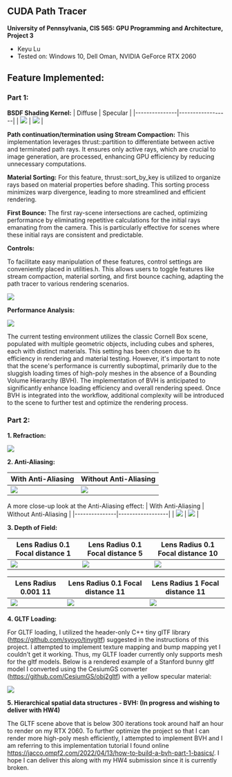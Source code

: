 ## CUDA Path Tracer

**University of Pennsylvania, CIS 565: GPU Programming and Architecture, Project 3**

* Keyu Lu
* Tested on: Windows 10, Dell Oman, NVIDIA GeForce RTX 2060

## Feature Implemented:

### Part 1:

**BSDF Shading Kernel:** 
| Diffuse | Specular | 
|---------------|------------------|
| ![](https://github.com/uluyek/Project3-CUDA-Path-Tracer/blob/main/img/BRDF%20Diffuse%20Demo.jpg) | ![](https://github.com/uluyek/Project3-CUDA-Path-Tracer/blob/main/img/Perfectly%20specular-reflective%20Demo.jpg) |

**Path continuation/termination using Stream Compaction:**
This implementation leverages thrust::partition to differentiate between active and terminated path rays. It ensures only active rays, which are crucial to image generation, are processed, enhancing GPU efficiency by reducing unnecessary computations.

**Material Sorting:**
For this feature, thrust::sort_by_key is utilized to organize rays based on material properties before shading. This sorting process minimizes warp divergence, leading to more streamlined and efficient rendering.

**First Bounce:**
The first ray-scene intersections are cached, optimizing performance by eliminating repetitive calculations for the initial rays emanating from the camera. This is particularly effective for scenes where these initial rays are consistent and predictable.

**Controls:**

To facilitate easy manipulation of these features, control settings are conveniently placed in utilities.h. This allows users to toggle features like stream compaction, material sorting, and first bounce caching, adapting the path tracer to various rendering scenarios.

![](https://github.com/uluyek/Project3-CUDA-Path-Tracer/blob/main/img/controls2.jpg)

**Performance Analysis:**

![](https://github.com/uluyek/Project3-CUDA-Path-Tracer/blob/main/img/performance%20analysis.jpg)

The current testing environment utilizes the classic Cornell Box scene, populated with multiple geometric objects, including cubes and spheres, each with distinct materials. This setting has been chosen due to its efficiency in rendering and material testing. However, it's important to note that the scene's performance is currently suboptimal, primarily due to the sluggish loading times of high-poly meshes in the absence of a Bounding Volume Hierarchy (BVH). The implementation of BVH is anticipated to significantly enhance loading efficiency and overall rendering speed. Once BVH is integrated into the workflow, additional complexity will be introduced to the scene to further test and optimize the rendering process.

### Part 2: 
**1. Refraction:** 

![](https://github.com/uluyek/Project3-CUDA-Path-Tracer/blob/main/img/Refraction%20Demo.jpg)

**2. Anti-Aliasing:** 

| With Anti-Aliasing | Without Anti-Aliasing | 
|---------------|------------------|
| ![](https://github.com/uluyek/Project3-CUDA-Path-Tracer/blob/main/img/anti%20aliasing%20on.jpg) | ![](https://github.com/uluyek/Project3-CUDA-Path-Tracer/blob/main/img/anti%20aliasing%20off.jpg) |

A more close-up look at the Anti-Aliasing effect:
| With Anti-Aliasing | Without Anti-Aliasing | 
|---------------|------------------|
| ![](https://github.com/uluyek/Project3-CUDA-Path-Tracer/blob/main/img/on%20detail%20true.jpg) | ![](https://github.com/uluyek/Project3-CUDA-Path-Tracer/blob/main/img/on%20detail.jpg) |


**3. Depth of Field:**

| Lens Radius 0.1 Focal distance 1 | Lens Radius 0.1 Focal distance 5 | Lens Radius 0.1 Focal distance 10 |  
|---------------|------------------|------------------|
| ![](https://github.com/uluyek/Project3-CUDA-Path-Tracer/blob/main/img/dof%200.1%201.jpg) | ![](https://github.com/uluyek/Project3-CUDA-Path-Tracer/blob/main/img/dof%200.1%205.jpg) | ![](https://github.com/uluyek/Project3-CUDA-Path-Tracer/blob/main/img/dof%200.1%2010.jpg) |

| Lens Radius 0.001 11 | Lens Radius 0.1 Focal distance 11 | Lens Radius 1 Focal distance 11 |  
|---------------|------------------|------------------|
| ![](https://github.com/uluyek/Project3-CUDA-Path-Tracer/blob/main/img/dof%200.001%2011.jpg) | ![](https://github.com/uluyek/Project3-CUDA-Path-Tracer/blob/main/img/dof%200.1%2011.jpg) | ![](https://github.com/uluyek/Project3-CUDA-Path-Tracer/blob/main/img/dop%201%2011%20demo.jpg) |

**4. GLTF Loading:** 

For GLTF loading, I utilized the header-only C++ tiny glTF library (https://github.com/syoyo/tinygltf) suggested in the instructions of this project. I attempted to implement texture mapping and bump mapping yet I couldn't get it working. Thus, my GLTF loader currently only supports mesh for the gltf models. Below is a rendered example of a Stanford bunny gltf model I converted using the CesiumGS converter (https://github.com/CesiumGS/obj2gltf) with a yellow specular material:

![](https://github.com/uluyek/Project3-CUDA-Path-Tracer/blob/main/img/gltf%20loader.jpg)

**5. Hierarchical spatial data structures - BVH: (In progress and wishing to deliver with HW4)**

The GLTF scene above that is below 300 iterations took around half an hour to render on my RTX 2060. To further optimize the project so that I can render more high-poly mesh efficiently, I attempted to implement BVH and I am referring to this implementation tutorial I found online https://jacco.ompf2.com/2022/04/13/how-to-build-a-bvh-part-1-basics/. I hope I can deliver this along with my HW4 submission since it is currently broken.






